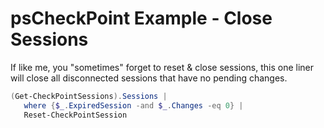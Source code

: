# psCheckPoint Example - Close Sessions
If like me, you "sometimes" forget to reset & close sessions, this one liner will close all disconnected sessions that have no pending changes.

```powershell
(Get-CheckPointSessions).Sessions | 
   where {$_.ExpiredSession -and $_.Changes -eq 0} | 
   Reset-CheckPointSession
```
